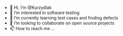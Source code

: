 - 👋 Hi, I’m @Kurzydlak
- 👀 I’m interested in software testing 
- 🌱 I’m currently learning test cases and finding defects
- 💞️ I’m looking to collaborate on open source projects
- 📫 How to reach me ...

<!---
Kurzydlak/Kurzydlak is a ✨ special ✨ repository because its `README.md` (this file) appears on your GitHub profile.
You can click the Preview link to take a look at your changes.
--->
